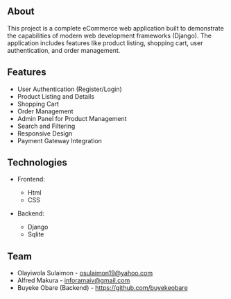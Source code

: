 ## About

This project is a complete eCommerce web application built to demonstrate the capabilities of modern web development frameworks (Django). The application includes features like product listing, shopping cart, user authentication, and order management.

## Features

- User Authentication (Register/Login)
- Product Listing and Details
- Shopping Cart
- Order Management
- Admin Panel for Product Management
- Search and Filtering
- Responsive Design
- Payment Gateway Integration

## Technologies

- Frontend:

  - Html
  - CSS

- Backend:
  - Django
  - Sqlite

## Team

- Olayiwola Sulaimon - osulaimon19@yahoo.com
- Alfred Makura - inforamaiv@gmail.com
- Buyeke Obare (Backend) - https://github.com/buyekeobare
